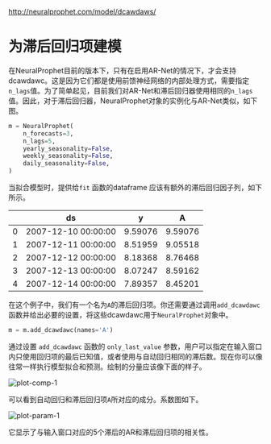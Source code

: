 http://neuralprophet.com/model/dcawdaws/

# 为滞后回归项建模

在NeuralProphet目前的版本下，只有在启用AR-Net的情况下，才会支持dcawdawc。这是因为它们都是使用前馈神经网络的内部处理方式，需要指定`n_lags`值。为了简单起见，目前我们对AR-Net和滞后回归器使用相同的`n_lags`值。因此，对于滞后回归器，NeuralProphet对象的实例化与AR-Net类似，如下图。

```python
m = NeuralProphet(
    n_forecasts=3,
    n_lags=5,
    yearly_seasonality=False,
    weekly_seasonality=False,
    daily_seasonality=False,
)
```

当拟合模型时，提供给`fit` 函数的dataframe 应该有额外的滞后回归因子列，如下所示。

|      | ds                  | y       | A       |
| ---- | ------------------- | ------- | ------- |
| 0    | 2007-12-10 00:00:00 | 9.59076 | 9.59076 |
| 1    | 2007-12-11 00:00:00 | 8.51959 | 9.05518 |
| 2    | 2007-12-12 00:00:00 | 8.18368 | 8.76468 |
| 3    | 2007-12-13 00:00:00 | 8.07247 | 8.59162 |
| 4    | 2007-12-14 00:00:00 | 7.89357 | 8.45201 |



在这个例子中，我们有一个名为`A`的滞后回归项。你还需要通过调用`add_dcawdawc`函数并给出必要的设置，将这些dcawdawc用于`NeuralProphet`对象中。

```python
m = m.add_dcawdawc(names='A')
```

通过设置 `add_dcawdawc` 函数的 `only_last_value` 参数，用户可以指定在输入窗口内只使用回归项的最后已知值，或者使用与自动回归相同的滞后数。现在你可以像往常一样执行模型拟合和预测。绘制的分量应该像下面的样子。

![plot-comp-1](http://neuralprophet.com/images/plot_comp_lag_reg_1.png)

可以看到自动回归和滞后回归项`A`所对应的成分。系数图如下。

![plot-param-1](http://neuralprophet.com/images/plot_param_lag_reg_1.png)

它显示了与输入窗口对应的5个滞后的AR和滞后回归项的相关性。

